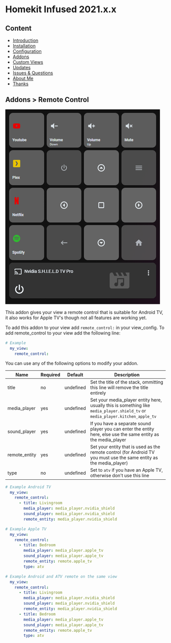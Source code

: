 # Homekit Infused 2021.x.x

## Content
- [Introduction](../index.md)
- [Installation](../installation.md)
- [Configuration](../configuration.md)
- [Addons](../addons.md)
- [Custom Views](../custom_views.md)
- [Updates](../updates.md)
- [Issues & Questions](../issues.md)
- [About Me](../about.md)
- [Thanks](../thanks.md)

## Addons > Remote Control

![Homekit Infused](../images/remote-control.png)

This addon gives your view a remote control that is suitable for Android TV, it also works for Apple TV's though not all features are working yet.

To add this addon to your view add `remote_control:` in your view_config.
To add remote_control to your view add the following line:

```yaml
# Example
  my_view:
    remote_control:
```

You can use any of the following options to modify your addon.

| Name | Required | Default | Description |
|----------------------------------|-------------|----------------------|-----------------------------------------------------------------------------------------------------------------------------------------------------------------------------------|
| title | no | undefined | Set the title of the stack, ommitting this line will remove the title entirely |
| media_player | yes | undefined | Set your media_player entity here, usually this is something like `media_player.shield_tv` or `media_player.kitchen_apple_tv` |
| sound_player | yes | undefined | If you have a separate sound player you can enter the entity here, else use the same entity as the media_player |
| remote_entity | yes | undefined | Set your entity that is used as the remote control (for Android TV you must use the same entity as the media_player) |
| type | no | undefined | Set to `atv` if you have an Apple TV, otherwise don't use this line |


```yaml
# Example Android TV
  my_view:
    remote_control:
      - title: Livingroom
        media_player: media_player.nvidia_shield
        sound_player: media_player.nvidia_shield
        remote_entity: media_player.nvidia_shield
```   
```yaml
# Example Apple TV
  my_view:
    remote_control:
      - title: Bedroom
        media_player: media_player.apple_tv
        sound_player: media_player.apple_tv
        remote_entity: remote.apple_tv
        type: atv
```  
```yaml
# Example Android and ATV remote on the same view
  my_view:
    remote_control:
      - title: Livingroom
        media_player: media_player.nvidia_shield
        sound_player: media_player.nvidia_shield
        remote_entity: media_player.nvidia_shield
      - title: Bedroom
        media_player: media_player.apple_tv
        sound_player: media_player.apple_tv
        remote_entity: remote.apple_tv
        type: atv
```  
